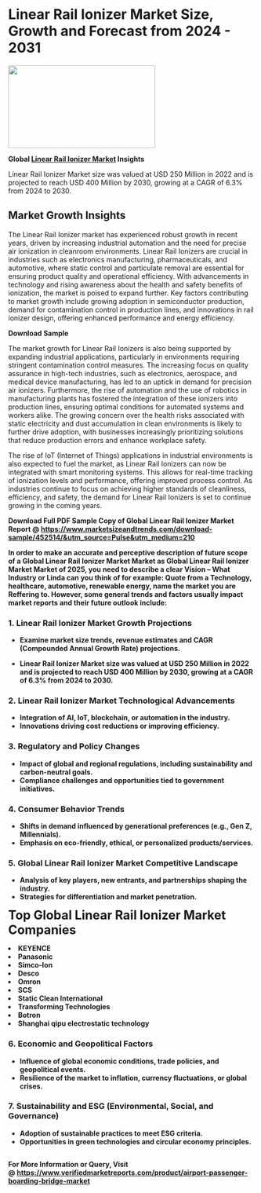 <H1>Linear Rail Ionizer Market Size, Growth and Forecast from 2024 - 2031</H1><img class="aligncenter size-medium wp-image-584254" src="https://thirdeyenews.in/wp-content/uploads/2024/09/Global-Market-Research-300x168.jpeg" alt="" width="300" height="168" /><p><strong>Global&nbsp;<a href="https://www.marketsizeandtrends.com/download-sample/452514/&amp;utm_source=Pulse&amp;utm_medium=210">Linear Rail Ionizer Market</a> Insights</strong></p><p>Linear Rail Ionizer Market size was valued at USD 250 Million in 2022 and is projected to reach USD 400 Million by 2030, growing at a CAGR of 6.3% from 2024 to 2030.</p><p><h2>Market Growth Insights</h2> <p>The Linear Rail Ionizer market has experienced robust growth in recent years, driven by increasing industrial automation and the need for precise air ionization in cleanroom environments. Linear Rail Ionizers are crucial in industries such as electronics manufacturing, pharmaceuticals, and automotive, where static control and particulate removal are essential for ensuring product quality and operational efficiency. With advancements in technology and rising awareness about the health and safety benefits of ionization, the market is poised to expand further. Key factors contributing to market growth include growing adoption in semiconductor production, demand for contamination control in production lines, and innovations in rail ionizer design, offering enhanced performance and energy efficiency.</p> <p><strong>Download Sample</strong></p> <p>The market growth for Linear Rail Ionizers is also being supported by expanding industrial applications, particularly in environments requiring stringent contamination control measures. The increasing focus on quality assurance in high-tech industries, such as electronics, aerospace, and medical device manufacturing, has led to an uptick in demand for precision air ionizers. Furthermore, the rise of automation and the use of robotics in manufacturing plants has fostered the integration of these ionizers into production lines, ensuring optimal conditions for automated systems and workers alike. The growing concern over the health risks associated with static electricity and dust accumulation in clean environments is likely to further drive adoption, with businesses increasingly prioritizing solutions that reduce production errors and enhance workplace safety. <p>The rise of IoT (Internet of Things) applications in industrial environments is also expected to fuel the market, as Linear Rail Ionizers can now be integrated with smart monitoring systems. This allows for real-time tracking of ionization levels and performance, offering improved process control. As industries continue to focus on achieving higher standards of cleanliness, efficiency, and safety, the demand for Linear Rail Ionizers is set to continue growing in the coming years.</p> <p><strong></p><p><span class=""><strong>Download Full PDF Sample Copy of Global Linear Rail Ionizer Market Report</strong> @ <a href="https://www.marketsizeandtrends.com/download-sample/452514/&amp;utm_source=Pulse&amp;utm_medium=210" target="_blank">https://www.marketsizeandtrends.com/download-sample/452514/&amp;utm_source=Pulse&amp;utm_medium=210</a></span></p><p>In order to make an accurate and perceptive description of future scope of a Global&nbsp;Linear Rail Ionizer Market Market as Global&nbsp;Linear Rail Ionizer Market Market of 2025, you need to describe a clear Vision &ndash; What Industry or Linda can you think of for example: Quote from a Technology, healthcare, automotive, renewable energy, name the market you are Reffering to. However, some general trends and factors usually impact market reports and their future outlook include:</p><h3>1.&nbsp;<strong>Linear Rail Ionizer Market Growth Projections</strong></h3><ul><li>Examine market size trends, revenue estimates and CAGR (Compounded Annual Growth Rate) projections.</li><li><p>Linear Rail Ionizer Market size was valued at USD 250 Million in 2022 and is projected to reach USD 400 Million by 2030, growing at a CAGR of 6.3% from 2024 to 2030.</p></li></ul><h3>2.&nbsp;<strong>Linear Rail Ionizer Market Technological Advancements</strong></h3><ul><li>Integration of AI, IoT, blockchain, or automation in the industry.</li><li>Innovations driving cost reductions or improving efficiency.</li></ul><h3>3.&nbsp;<strong>Regulatory and Policy Changes</strong></h3><ul><li>Impact of global and regional regulations, including sustainability and carbon-neutral goals.</li><li>Compliance challenges and opportunities tied to government initiatives.</li></ul><h3>4.&nbsp;<strong>Consumer Behavior Trends</strong></h3><ul><li>Shifts in demand influenced by generational preferences (e.g., Gen Z, Millennials).</li><li>Emphasis on eco-friendly, ethical, or personalized products/services.</li></ul><h3>5.&nbsp;<strong>Global Linear Rail Ionizer Market Competitive Landscape</strong></h3><ul><li>Analysis of key players, new entrants, and partnerships shaping the industry.</li><li>Strategies for differentiation and market penetration.</li></ul><p data-pm-slice="1 1 []"><span style="color: inherit; font-family: inherit; font-size: 25px;">Top Global Linear Rail Ionizer Market Companies</span></p><div class="" data-test-id=""><p><li>KEYENCE</li><li> Panasonic</li><li> Simco-Ion</li><li> Desco</li><li> Omron</li><li> SCS</li><li> Static Clean International</li><li> Transforming Technologies</li><li> Botron</li><li> Shanghai qipu electrostatic technology</li></p></div><h3>6.&nbsp;<strong>Economic and Geopolitical Factors</strong></h3><ul><li>Influence of global economic conditions, trade policies, and geopolitical events.</li><li>Resilience of the market to inflation, currency fluctuations, or global crises.</li></ul><h3>7.&nbsp;<strong>Sustainability and ESG (Environmental, Social, and Governance)</strong></h3><ul><li>Adoption of sustainable practices to meet ESG criteria.</li><li>Opportunities in green technologies and circular economy principles.</li></ul><h2><strong style="font-size: 14px;">For More Information or Query, Visit @&nbsp;</strong><a style="background-color: #ffffff; font-size: 14px;" href="https://www.marketsizeandtrends.com/report/linear-rail-ionizer-market/" target="_blank">https://www.verifiedmarketreports.com/product/airport-passenger-boarding-bridge-market</a></h2>

